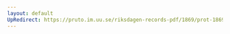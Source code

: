 ```yaml
---
layout: default
UpRedirect: https://pruto.im.uu.se/riksdagen-records-pdf/1869/prot-1869--fk--125/prot-1869--fk--125_012.pdf
---
```

